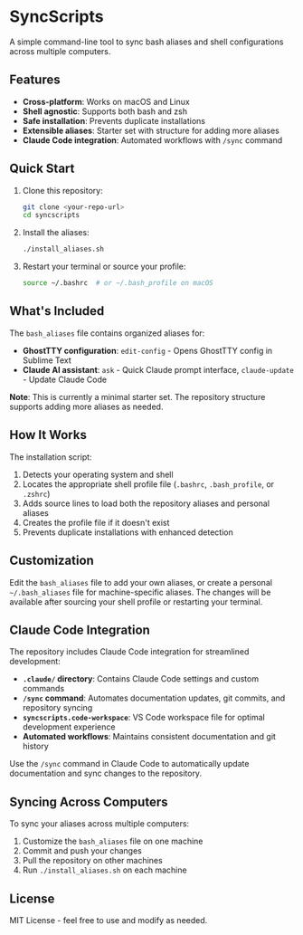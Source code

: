 # SyncScripts

A simple command-line tool to sync bash aliases and shell configurations across multiple computers.

## Features

- **Cross-platform**: Works on macOS and Linux
- **Shell agnostic**: Supports both bash and zsh
- **Safe installation**: Prevents duplicate installations
- **Extensible aliases**: Starter set with structure for adding more aliases
- **Claude Code integration**: Automated workflows with `/sync` command

## Quick Start

1. Clone this repository:
   ```bash
   git clone <your-repo-url>
   cd syncscripts
   ```

2. Install the aliases:
   ```bash
   ./install_aliases.sh
   ```

3. Restart your terminal or source your profile:
   ```bash
   source ~/.bashrc  # or ~/.bash_profile on macOS
   ```

## What's Included

The `bash_aliases` file contains organized aliases for:

- **GhostTTY configuration**: `edit-config` - Opens GhostTTY config in Sublime Text
- **Claude AI assistant**: `ask` - Quick Claude prompt interface, `claude-update` - Update Claude Code

**Note**: This is currently a minimal starter set. The repository structure supports adding more aliases as needed.

## How It Works

The installation script:

1. Detects your operating system and shell
2. Locates the appropriate shell profile file (`.bashrc`, `.bash_profile`, or `.zshrc`)
3. Adds source lines to load both the repository aliases and personal aliases
4. Creates the profile file if it doesn't exist
5. Prevents duplicate installations with enhanced detection

## Customization

Edit the `bash_aliases` file to add your own aliases, or create a personal `~/.bash_aliases` file for machine-specific aliases. The changes will be available after sourcing your shell profile or restarting your terminal.

## Claude Code Integration

The repository includes Claude Code integration for streamlined development:

- **`.claude/` directory**: Contains Claude Code settings and custom commands
- **`/sync` command**: Automates documentation updates, git commits, and repository syncing
- **`syncscripts.code-workspace`**: VS Code workspace file for optimal development experience
- **Automated workflows**: Maintains consistent documentation and git history

Use the `/sync` command in Claude Code to automatically update documentation and sync changes to the repository.

## Syncing Across Computers

To sync your aliases across multiple computers:

1. Customize the `bash_aliases` file on one machine
2. Commit and push your changes
3. Pull the repository on other machines
4. Run `./install_aliases.sh` on each machine

## License

MIT License - feel free to use and modify as needed.